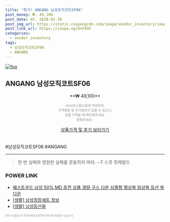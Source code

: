 ```yaml
--- 
title: "특가! ANGANG 남성모직코트SF06" 
post_money: ₩. 49,100 
post_date: dt. 2020.01.30 
post_img_url: https://static.coupangcdn.com/image/vendor_inventory/images/2018/10/26/12/2/051fb39b-2dea-4a17-b430-5bab816c1946.jpg 
post_link_url: https://coupa.ng/bnFE6F 
categories: 
  - vendor_inventory 
tags: 
  - 남성모직코트SF06 
  - ANGANG 
--- 
```

[![foo](https://static.coupangcdn.com/image/vendor_inventory/images/2018/10/26/12/2/051fb39b-2dea-4a17-b430-5bab816c1946.jpg)](https://coupa.ng/bnFE6F) 

## ANGANG 남성모직코트SF06 
<p style="text-align: center;">**₩ 49,100**</p> 
<p style="text-align: center;"><span style="color: #898c8f; font-family: Georgia,Times,serif; font-size: 0.75em;">2020년01월30일에 작성되어, <br>가격변동 및 추가할인이 있을 수 있으니,<br> 상품 가격을 꼭!확인해주세요.<br>행복하세요~</span> 
</p>	 
<div markdown="0" style="text-align: center;"><a href="https://coupa.ng/bnFE6F" class="btn btn--success">상품가격 및 후기 보러가기</a></div> 
<br><br> 
  #남성모직코트SF06 #ANGANG 
<hr> 

> 한 번 실패와 영원한 실패를 혼동하지 마라. – F.스콧 핏제랄드 


### POWER LINK

* <a href="https://blog.naver.com/sakai111/221782213219" target="_blank">웨스트우드 남성 50% MD 추천 상품 경량 구스 다운 심플함 평상복 일상복 등산 복 다운</a>
* <a href="https://blog.naver.com/santokki14/221768237666" target="_blank"> [생활] 남성정장세트 정보 </a>
* <a href="https://blog.naver.com/fasyy4321/221759300447" target="_blank"> [생활] 남성등산화  </a>

<span style="color: #898c8f; font-family: Georgia,Times,serif; font-size: 0.55em;">파트너스활동으로 작성자에게 일정액의 커미션이 제공될수 있습니다.</span> 
